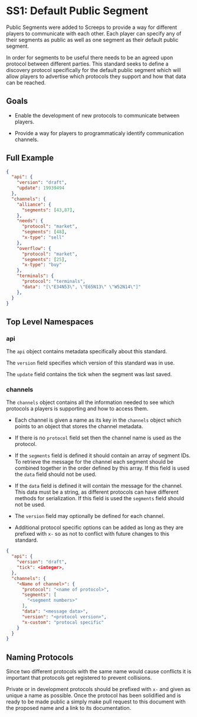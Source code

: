 # SS1: Default Public Segment

Public Segments were added to Screeps to provide a way for different players to communicate with each other. Each player can specify any of their segments as public as well as one segment as their default public segment.

In order for segments to be useful there needs to be an agreed upon protocol between different parties. This standard seeks to define a discovery protocol specifically for the default public segment which will allow players to advertise which protocols they support and how that data can be reached.


## Goals

* Enable the development of new protocols to communicate between players.

* Provide a way for players to programmaticaly identify communication channels.


## Full Example

```json
{
  "api": {
    "version": "draft",
    "update": 19939494
  },
  "channels": {
    "alliance": {
      "segments": [43,87],
    },
    "needs": {
      "protocol": "market",
      "segments": [48],
      "x-type": "sell"
    },
    "overflow": {
      "protocol": "market",
      "segments": [25],
      "x-type": "buy"
    },
    "terminals": {
      "protocol": "terminals",
      "data": "[\"E34N53\", \"E65N13\" \"W52N14\"]"
    },
  }
}
```

## Top Level Namespaces

### api

The `api` object contains metadata specifically about this standard.

The `version` field specifies which version of this standard was in use.

The `update` field contains the tick when the segment was last saved.


### channels

The `channels` object contains all the information needed to see which protocols a players is supporting and how to access them.

* Each channel is given a name as its key in the `channels` object which points to an object that stores the channel metadata.

* If there is no `protocol` field set then the channel name is used as the protocol.

* If the `segments` field is defined it should contain an array of segment IDs. To retrieve the message for the channel each segment should be combined together in the order defined by this array. If this field is used the `data` field should not be used.

* If the `data` field is defined it will contain the message for the channel. This data must be a string, as different protocols can have different methods for serialization. If this field is used the `segments` field should not be used.

* The `version` field may optionally be defined for each channel.

* Additional protocol specific options can be added as long as they are prefixed with `x-` so as not to conflict with future changes to this standard.

```json
{
  "api": {
    "version": "draft",
    "tick": <integer>,
  },
  "channels": {
    "<Name of channel>": {
      "protocol": "<name of protocol>",
      "segments": [
        "<segment numbers>"
      ],
      "data": "<message data>",
      "version": "<protocol version>",
      "x-custom": "protocal specific"
    }
  }
}
```


## Naming Protocols

Since two different protocols with the same name would cause conflicts it is important that protocols get registered to prevent collisions.

Private or in development protocols should be prefixed with `x-` and given as unique a name as possible. Once the protocol has been solidified and is ready to be made public a simply make pull request to this document with the proposed name and a link to its documentation.
